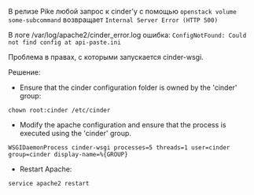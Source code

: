 В релизе Pike любой запрос к cinder'у с помощью `openstack volume some-subcommand` возвращает `Internal Server Error (HTTP 500)`

В логе /var/log/apache2/cinder_error.log ошибка:
`ConfigNotFound: Could not find config at api-paste.ini`

Проблема в правах, с которыми запускается cinder-wsgi.

Решение:
- Ensure that the cinder configuration folder is owned by the 'cinder' group:

```
chown root:cinder /etc/cinder
```

- Modify the apache configuration and ensure that the process is executed using the 'cinder' group.

```
WSGIDaemonProcess cinder-wsgi processes=5 threads=1 user=cinder group=cinder display-name=%{GROUP}
```

- Restart Apache:

```
service apache2 restart
```